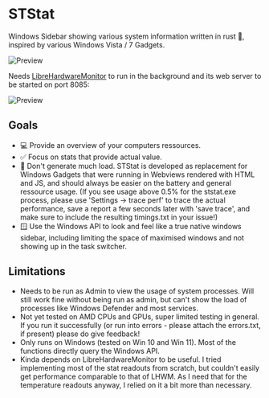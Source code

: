 # STStat
Windows Sidebar showing various system information written in rust 🦀, inspired by various Windows Vista / 7 Gadgets.

![Preview](https://raw.githubusercontent.com/chrisheib/STStat/main/screenshot/desktop-main.jpg)

Needs [LibreHardwareMonitor](https://github.com/LibreHardwareMonitor/LibreHardwareMonitor) to run in the background and its web server to be started on port 8085:

![Preview](https://raw.githubusercontent.com/chrisheib/STStat/main/screenshot/lhm.jpg)

## Goals
* 💻 Provide an overview of your computers ressources.
* ✅ Focus on stats that provide actual value. 
* 🚀 Don't generate much load. STStat is developed as replacement for Windows Gadgets that were running in Webviews rendered with HTML and JS, and should always be easier on the battery and general ressource usage. (If you see usage above 0.5% for the ststat.exe process, please use 'Settings -> trace perf' to trace the actual performance, save a report a few seconds later with 'save trace', and make sure to include the resulting timings.txt in your issue!)
* 🪟 Use the Windows API to look and feel like a true native windows sidebar, including limiting the space of maximised windows and not showing up in the task switcher.

## Limitations
* Needs to be run as Admin to view the usage of system processes. Will still work fine without being run as admin, but can't show the load of processes like Windows Defender and most services.
* Not yet tested on AMD CPUs and GPUs, super limited testing in general. If you run it successfully (or run into errors - please attach the errors.txt, if present) please do give feedback!
* Only runs on Windows (tested on Win 10 and Win 11). Most of the functions directly query the Windows API.
* Kinda depends on LibreHardwareMonitor to be useful. I tried implementing most of the stat readouts from scratch, but couldn't easily get performance comparable to that of LHWM. As I need that for the temperature readouts anyway, I relied on it a bit more than necessary. 